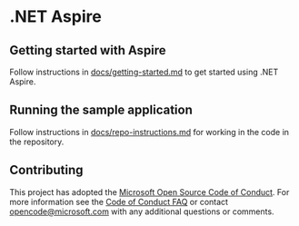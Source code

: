 # .NET Aspire

## Getting started with Aspire

Follow instructions in [docs/getting-started.md](docs/getting-started.md) to get started using .NET Aspire.

## Running the sample application

Follow instructions in [docs/repo-instructions.md](docs/repo-instructions.md) for working in the code in the repository.

## Contributing

This project has adopted the [Microsoft Open Source Code of Conduct](https://opensource.microsoft.com/codeofconduct/). For more information see the [Code of Conduct FAQ](https://opensource.microsoft.com/codeofconduct/faq/) or contact [opencode@microsoft.com](mailto:opencode@microsoft.com) with any additional questions or comments.
